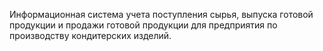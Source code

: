 Информационная система учета поступления сырья, выпуска готовой продукции и продажи готовой продукции для предприятия по производству кондитерских изделий.
